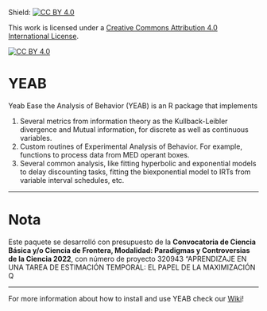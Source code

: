 
Shield: [![CC BY 4.0][cc-by-shield]][cc-by]

This work is licensed under a
[Creative Commons Attribution 4.0 International License][cc-by].

[![CC BY 4.0][cc-by-image]][cc-by]

[cc-by]: http://creativecommons.org/licenses/by/4.0/
[cc-by-image]: https://i.creativecommons.org/l/by/4.0/88x31.png
[cc-by-shield]: https://img.shields.io/badge/License-CC%20BY%204.0-lightgrey.svg

# YEAB
Yeab Ease the Analysis of Behavior (YEAB) is an R package that implements

1. Several metrics from information theory as the Kullback-Leibler divergence and Mutual information, for discrete as well as continuous variables.
2. Custom routines of Experimental Analysis of Behavior. For example, functions to process data from MED operant boxes.
3. Several common analysis, like fitting hyperbolic and exponential models to delay discounting tasks, fitting the biexponential model to IRTs from variable interval schedules, etc.

---

# Nota

Este paquete se desarrolló con presupuesto de la **Convocatoria de Ciencia Básica y/o Ciencia de Frontera, Modalidad: Paradigmas y Controversias de la Ciencia 2022**, con número de proyecto 320943 “APRENDIZAJE EN UNA TAREA DE ESTIMACIÓN TEMPORAL: EL PAPEL DE LA MAXIMIZACIÓN Q

---

For more information about how to install and use YEAB check our [Wiki](https://github.com/jealcalat/YEAB/wiki)!

